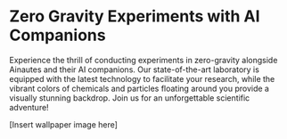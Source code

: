 <!--font:Poppins-->

# Zero Gravity Experiments with AI Companions

Experience the thrill of conducting experiments in zero-gravity alongside Ainautes and their AI companions. Our state-of-the-art laboratory is equipped with the latest technology to facilitate your research, while the vibrant colors of chemicals and particles floating around you provide a visually stunning backdrop. Join us for an unforgettable scientific adventure! 

[Insert wallpaper image here]

<!--

Write me markdown content of website with wallpaper:

"Ainautes and their AI companions conducting experiments in a zero-gravity laboratory, with colorful chemicals and particles floating all around them."

The header of the page should not be copy of the text but rather a real content of the website which is using this wallpaper.


---


# Zero Gravity Laboratory Experiments with Ainautes and their AI Companions

Experience the thrill of conducting experiments in zero-gravity alongside Ainautes and their AI companions. Our state-of-the-art laboratory is equipped with the latest technology to facilitate your research, while the vibrant colors of chemicals and particles floating around you provide a visually stunning backdrop. Join us for an unforgettable scientific adventure! 

[Insert wallpaper image here]


---


Write me a Google font which is best fitting for the website.

Pick from the list:
- Lobster
- Lato
- Exo 2
- Poppins
- Inter
- Alegreya
- Great Vibes
- Playfair Display
- Dancing Script
- Montserrat
- Orbitron
- Barlow Condensed
- Raleway
- Roboto
- Cabin
- Cormorant Garamond
- Creepster
- Futura
- Cinzel
- IBM Plex Sans
- Open Sans
- Cinzel Decorative


Write just the font name nothing else.


---


Poppins

-->
